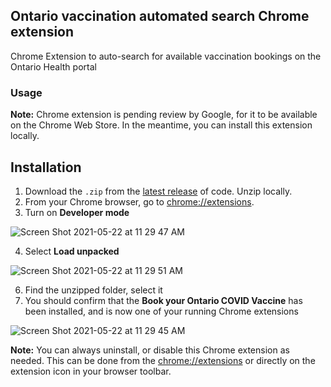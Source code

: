 ## Ontario vaccination automated search Chrome extension
Chrome Extension to auto-search for available vaccination bookings on the Ontario Health portal

### Usage
**Note:** Chrome extension is pending review by Google, for it to be available on the Chrome Web Store. In the meantime, you can install this extension locally.

## Installation
1. Download the `.zip` from the [latest release](https://github.com/pvienneau/chrome-extension-on-vaccine/releases) of code. Unzip locally.
2. From your Chrome browser, go to [chrome://extensions](chrome://extensions/).
3. Turn on **Developer mode**

![Screen Shot 2021-05-22 at 11 29 47 AM](https://user-images.githubusercontent.com/4933086/119231920-22489980-baf1-11eb-88a3-7f632f3b4d55.png)

4. Select **Load unpacked**

![Screen Shot 2021-05-22 at 11 29 51 AM](https://user-images.githubusercontent.com/4933086/119231925-25438a00-baf1-11eb-9f81-cd0369432428.png)

6. Find the unzipped folder, select it
7. You should confirm that the **Book your Ontario COVID Vaccine** has been installed, and is now one of your running Chrome extensions

![Screen Shot 2021-05-22 at 11 29 45 AM](https://user-images.githubusercontent.com/4933086/119231930-296fa780-baf1-11eb-93b8-da7b23e08ad7.png)

**Note:** You can always uninstall, or disable this Chrome extension as needed. This can be done from the [chrome://extensions](chrome://extensions/) or directly on the extension icon in your browser toolbar.
